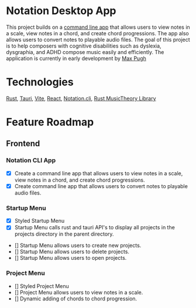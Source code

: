 # Notation Desktop App
This project builds on a [command line app](https://github.com/mpughcs/Notation) that allows users to view notes in a scale, view notes in a chord, and create chord progressions. The app also allows users to convert notes to playable audio files. The goal of this project is to help composers with cognitive disabilities such as dyslexia, dysgraphia, and ADHD compose music easily and efficiently. The application is currently in early development by [Max Pugh](https://github.com/mpughcs)

# Technologies
 [Rust](https://www.rust-lang.org/), [Tauri](https://tauri.studio/en/), [Vite](https://vitejs.dev/), [React](https://reactjs.org/), [Notation.cli](https://github.com/mpughcs/Notation), [Rust MusicTheory Library](https://github.com/ozankasikci/rust-music-theory)
    

# Feature Roadmap
## Frontend
### Notation CLI App
- [x] Create a command line app that allows users to view notes in a scale, view notes in a chord, and create chord progressions.
- [x] Create command line app that allows users to convert notes to playable audio files.
### Startup Menu
- [x] Styled Startup Menu 
- [x] Startup Menu calls rust and tauri API's to display all projects in the projects directory in the parent directory.
- [] Startup Menu allows users to create new projects.
- [] Startup Menu allows users to delete projects.
- [] Startup Menu allows users to open projects.
### Project Menu
- [] Styled Project Menu
- [] Project Menu allows users to view notes in a scale.
- [] Dynamic adding of chords to chord progression.
